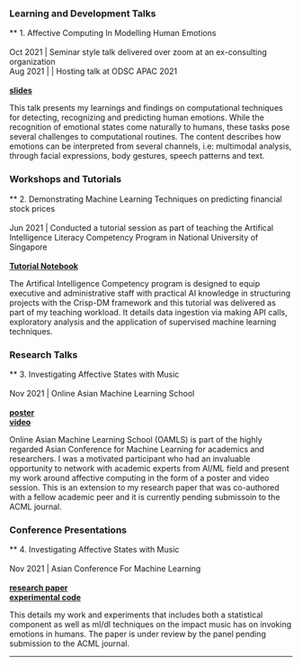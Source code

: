 
 

### Learning and Development Talks 
** 1. Affective Computing In Modelling Human Emotions <br><br>
      Oct 2021 | Seminar style talk delivered over zoom at an ex-consulting organization<br>
      Aug 2021 | | Hosting talk at ODSC APAC 2021 <br><br>
      <b>[slides](/assets/Affective_Computing_Human_Emotions.pdf)</b> <br>

This talk presents my learnings and findings on computational techniques for detecting, recognizing and predicting human emotions. While the recognition of emotional states come naturally to humans, these tasks pose several challenges to computational routines. The content describes how emotions can be interpreted from several channels, i.e: multimodal analysis, through facial expressions, body gestures, speech patterns and text. 

### Workshops and Tutorials
** 2. Demonstrating Machine Learning Techniques on predicting financial stock prices<br><br>
      Jun 2021 | Conducted a tutorial session as part of teaching the Artifical Intelligence Literacy Competency Program in National University of Singapore<br><br>
      <b>[Tutorial Notebook](https://github.com/Anannya2021/ML-Demo-FinTech-UseCase)</b> <br>
   
 The Artifical Intelligence Competency program is designed to equip executive and administrative staff with practical AI knowledge in structuring projects with the Crisp-DM framework and this tutorial was delivered as part of my teaching workload. It details data ingestion via making API calls, exploratory analysis and the application of supervised machine learning techniques.  



### Research Talks
** 3. Investigating Affective States with Music <br><br>
      Nov 2021 | Online Asian Machine Learning School <br><br>
      <b>[poster](/assets/Poster.jpg)</b> <br>
      <b>[video](https://www.youtube.com/watch?v=MyPN_YXvyGo)</b> <br>
   
Online Asian Machine Learning School (OAMLS) is part of the highly regarded Asian Conference for Machine Learning for academics and researchers. I was a motivated participant    who had an invaluable opportunity to network with academic experts from AI/ML field and present my work around affective computing in the form of a poster and video session. This is an extension to my research paper that was co-authored with a fellow academic peer and it is currently pending submissoin to the ACML journal. 

### Conference Presentations
** 4. Investigating Affective States with Music <br><br>
      Nov 2021 | Asian Conference For Machine Learning<br><br>
      <b>[research paper](/assets/Investigating_Affective_States_With_Music.pdf)</b> <br>
      <b>[experimental code](https://github.com/Anannya2021/Investigating_Affective_States_With_Music)</b><br>
   
 This details my work and experiments that includes both a statistical component as well as ml/dl techniques on the impact music has on invoking emotions in humans. The paper is under review by the panel pending submission to the ACML journal.

---
